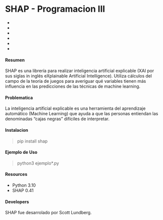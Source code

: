 # SHAP - Programacion III
- [nombre de tu referencia]: #Resumen
- [nombre de tu referencia]: http:www.tuenlace.com
- [nombre de tu referencia]: http:www.tuenlace.com
- [nombre de tu referencia]: http:www.tuenlace.com
- [nombre de tu referencia]: http:www.tuenlace.com
- [nombre de tu referencia]: http:www.tuenlace.com

#### Resumen
SHAP es una librería para realizar inteligencia artificial explicable (XAI por sus siglas in inglés eXplainable Artificial Intelligence). Utiliza cálculos del campo de la teoría de juegos para averiguar qué variables tienen más influencia en las predicciones de las técnicas de machine learning.

#### Problematica
La inteligencia artificial explicable es una herramienta del aprendizaje automático (Machine Learning) que ayuda a que las personas entiendan las denominadas “cajas negras” difíciles de interpretar.

#### Instalacion
> pip install shap

#### Ejemplo de Uso
> python3 ejemplo*.py

#### Resources
- Python 3.10
- SHAP 0.41

#### Developers
SHAP fue desarrolado por Scott Lundberg.
